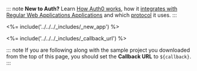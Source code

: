 ::: note
**New to Auth?** Learn [How Auth0 works](/overview), how it [integrates with Regular Web Applications Applications](/architecture-scenarios/application/web-app-sso#authentication-flow) and which [protocol](/client-auth/current/server-side-web) it uses.
:::

<%= include('../../../_includes/_new_app') %>

<%= include('../../../_includes/_callback_url') %>

::: note
If you are following along with the sample project you downloaded from the top of this page, you should set the **Callback URL** to `${callback}`.
:::
